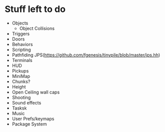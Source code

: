 # Stuff left to do

 * Objects
    * Object Collisions
 * Triggers
 * Doors
 * Behaviors
 * Scripting
 * Pathfiding JPS(https://github.com/fgenesis/tinypile/blob/master/jps.hh)
 * Terminals
 * HUD
 * Pickups
 * MiniMap
 * Chunks?
 * Height
 * Open Ceiling wall caps
 * Shooting
 * Sound effects
 * Tasksk
 * Music
 * User Prefs/keymaps
 * Package System